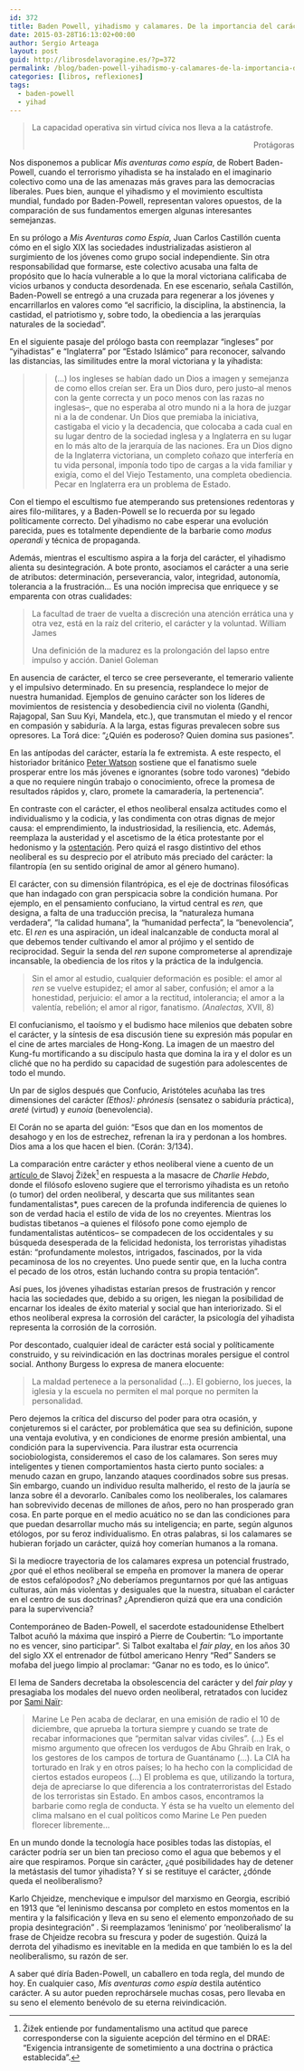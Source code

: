```yaml
---
id: 372
title: Baden Powell, yihadismo y calamares. De la importancia del carácter
date: 2015-03-28T16:13:02+00:00
author: Sergio Arteaga
layout: post
guid: http://librosdelavoragine.es/?p=372
permalink: /blog/baden-powell-yihadismo-y-calamares-de-la-importancia-del-caracter/
categories: [libros, reflexiones]
tags:
  - baden-powell
  - yihad
---
```

> La capacidad operativa sin virtud cívica nos lleva a la catástrofe.
>
> <p style="text-align: right;">
>   Protágoras
> </p>

Nos disponemos a publicar _Mis aventuras como espía_, de Robert Baden-Powell, cuando el terrorismo yihadista se ha instalado en el imaginario colectivo como una de las amenazas más graves para las democracias liberales. Pues bien, aunque el yihadismo y el movimiento escultista mundial, fundado por Baden-Powell, representan valores opuestos, de la comparación de sus fundamentos emergen algunas interesantes semejanzas.

En su prólogo a _Mis Aventuras como Espía_, Juan Carlos Castillón cuenta cómo en el siglo XIX las sociedades industrializadas asistieron al surgimiento de los jóvenes como grupo social independiente. Sin otra responsabilidad que formarse, este colectivo acusaba una falta de propósito que lo hacía vulnerable a lo que la moral victoriana calificaba de vicios urbanos y conducta desordenada. En ese escenario, señala Castillón, Baden-Powell se entregó a una cruzada para regenerar a los jóvenes y encarrillarlos en valores como “el sacrificio, la disciplina, la abstinencia, la castidad, el patriotismo y, sobre todo, la obediencia a las jerarquías naturales de la sociedad”.

En el siguiente pasaje del prólogo basta con reemplazar “ingleses” por “yihadistas” e “Inglaterra” por “Estado Islámico” para reconocer, salvando las distancias, las similitudes entre la moral victoriana y la yihadista:

>
>   >(&#8230;) los ingleses se habían dado un Dios a imagen y semejanza de como ellos creían ser. Era un Dios duro, pero justo–al menos con la gente correcta y un poco menos con las razas no inglesas–, que no esperaba al otro mundo ni a la hora de juzgar ni a la de condenar. Un Dios que premiaba la iniciativa, castigaba el vicio y la decadencia, que colocaba a cada cual en su lugar dentro de la sociedad inglesa y a Inglaterra en su lugar en lo más alto de la jerarquía de las naciones. Era un Dios digno de la Inglaterra victoriana, un completo coñazo que interfería en tu vida personal, imponía todo tipo de cargas a la vida familiar y exigía, como el del Viejo Testamento, una completa obediencia. Pecar en Inglaterra era un problema de Estado.
> </p>

Con el tiempo el escultismo fue atemperando sus pretensiones redentoras y aires filo-militares, y a Baden-Powell se lo recuerda por su legado políticamente correcto. Del yihadismo no cabe esperar una evolución parecida, pues es totalmente dependiente de la barbarie como _modus operandi_ y técnica de propaganda.

Además, mientras el escultismo aspira a la forja del carácter, el yihadismo alienta su desintegración. A bote pronto, asociamos el carácter a una serie de atributos: determinación, perseverancia, valor, integridad, autonomía, tolerancia a la frustración&#8230; Es una noción imprecisa que enriquece y se emparenta con otras cualidades:

> La facultad de traer de vuelta a discreción una atención errática una y otra vez, está en la raíz del criterio, el carácter y la voluntad. William James
>
> Una definición de la madurez es la prolongación del lapso entre impulso y acción. Daniel Goleman

En ausencia de carácter, el terco se cree perseverante, el temerario valiente y el impulsivo determinado. En su presencia, resplandece lo mejor de nuestra humanidad. Ejemplos de genuino carácter son los líderes de movimientos de resistencia y desobediencia civil no violenta (Gandhi, Rajagopal, San Suu Kyi, Mandela, etc.), que transmutan el miedo y el rencor en compasión y sabiduría. A la larga, estas figuras prevalecen sobre sus opresores. La Torá dice: “¿Quién es poderoso? Quien domina sus pasiones”.

En las antípodas del carácter, estaría la fe extremista. A este respecto, el historiador británico <a href="http://goo.gl/tf6EqE" title="Peter Jackson" target="_blank">Peter Watson</a> sostiene que el fanatismo suele prosperar entre los más jóvenes e ignorantes (sobre todo varones) “debido a que no requiere ningún trabajo o conocimiento, ofrece la promesa de resultados rápidos y, claro, promete la camaradería, la pertenencia”.

En contraste con el carácter, el ethos neoliberal ensalza actitudes como el individualismo y la codicia, y las condimenta con otras dignas de mejor causa: el emprendimiento, la industriosidad, la resiliencia, etc. Además, reemplaza la austeridad y el ascetismo de la ética protestante por el hedonismo y la <a href="http://www.elpais.com.uy/economia-y-mercado/sociedad-jactanciosa.html" title="Artículo Krugman sobre ostentación" target="_blank">ostentación</a>. Pero quizá el rasgo distintivo del ethos neoliberal es su desprecio por el atributo más preciado del carácter: la filantropía (en su sentido original de amor al género humano).

El carácter, con su dimensión filantrópica, es el eje de doctrinas filosóficas que han indagado con gran perspicacia sobre la condición humana. Por ejemplo, en el pensamiento confuciano, la virtud central es _ren,_ que designa, a falta de una traducción precisa, la “naturaleza humana verdadera”, “la calidad humana”, la “humanidad perfecta”, la “benevolencia”, etc. El _ren_ es una aspiración, un ideal inalcanzable de conducta moral al que debemos tender cultivando el amor al prójimo y el sentido de reciprocidad. Seguir la senda del _ren_ supone comprometerse al aprendizaje incansable, la obediencia de los ritos y la práctica de la indulgencia.

> Sin el amor al estudio, cualquier deformación es posible: el amor al _ren_ se vuelve estupidez; el amor al saber, confusión; el amor a la honestidad, perjuicio: el amor a la rectitud, intolerancia; el amor a la valentía, rebelión; el amor al rigor, fanatismo. _(Analectas,_ XVII, 8)

El confucianismo, el taoísmo y el budismo hace milenios que debaten sobre el carácter, y la síntesis de esa discusión tiene su expresión más popular en el cine de artes marciales de Hong-Kong. La imagen de un maestro del Kung-fu mortificando a su discípulo hasta que domina la ira y el dolor es un cliché que no ha perdido su capacidad de sugestión para adolescentes de todo el mundo.

Un par de siglos después que Confucio, Aristóteles acuñaba las tres dimensiones del carácter _(Ethos):_ _phrónesis_ (sensatez o sabiduría práctica), _areté_ (virtud) y _eunoia_ (benevolencia).

El Corán no se aparta del guión: “Esos que dan en los momentos de desahogo y en los de estrechez, refrenan la ira y perdonan a los hombres. Dios ama a los que hacen el bien. (Corán: 3/134).

La comparación entre carácter y ethos neoliberal viene a cuento de un <a href="http://www.newstatesman.com/world-affairs/2015/01/slavoj-i-ek-charlie-hebdo-massacre-are-worst-really-full-passionate-intensity" title="Zizek" target="_blank">artículo </a>de Slavoj Žižek[^1] en respuesta a la masacre de _Charlie Hebdo_, donde el filósofo esloveno sugiere que el terrorismo yihadista es un retoño (o tumor) del orden neoliberal, y descarta que sus militantes sean fundamentalistas*, pues carecen de la profunda indiferencia de quienes lo son de verdad hacia el estilo de vida de los no creyentes. Mientras los budistas tibetanos –a quienes el filósofo pone como ejemplo de fundamentalistas auténticos– se compadecen de los occidentales y su búsqueda desesperada de la felicidad hedonista, los terroristas yihadistas están: “profundamente molestos, intrigados, fascinados, por la vida pecaminosa de los no creyentes. Uno puede sentir que, en la lucha contra el pecado de los otros, están luchando contra su propia tentación”.

Así pues, los jóvenes yihadistas estarían presos de frustración y rencor hacia las sociedades que, debido a su origen, les niegan la posibilidad de encarnar los ideales de éxito material y social que han interiorizado. Si el ethos neoliberal expresa la corrosión del carácter, la psicología del yihadista representa la corrosión de la corrosión.

Por descontado, cualquier ideal de carácter está social y políticamente construido, y su reivindicación en las doctrinas morales persigue el control social. Anthony Burgess lo expresa de manera elocuente:

> La maldad pertenece a la personalidad (…). El gobierno, los jueces, la iglesia y la escuela no permiten el mal porque no permiten la personalidad.

Pero dejemos la crítica del discurso del poder para otra ocasión, y conjeturemos si el carácter, por problemática que sea su definición, supone una ventaja evolutiva, y en condiciones de enorme presión ambiental, una condición para la supervivencia. Para ilustrar esta ocurrencia sociobiologista, consideremos el caso de los calamares. Son seres muy inteligentes y tienen comportamientos hasta cierto punto sociales: a menudo cazan en grupo, lanzando ataques coordinados sobre sus presas. Sin embargo, cuando un individuo resulta malherido, el resto de la jauría se lanza sobre él a devorarlo. Caníbales como los neoliberales, los calamares han sobrevivido decenas de millones de años, pero no han prosperado gran cosa. En parte porque en el medio acuático no se dan las condiciones para que puedan desarrollar mucho más su inteligencia; en parte, según algunos etólogos, por su feroz individualismo. En otras palabras, si los calamares se hubieran forjado un carácter, quizá hoy comerían humanos a la romana.

Si la mediocre trayectoria de los calamares expresa un potencial frustrado, ¿por qué el ethos neoliberal se empeña en promover la manera de operar de estos cefalópodos? ¿No deberíamos preguntarnos por qué las antiguas culturas, aún más violentas y desiguales que la nuestra, situaban el carácter en el centro de sus doctrinas? ¿Aprendieron quizá que era una condición para la supervivencia?

Contemporáneo de Baden-Powell, el sacerdote estadounidense Ethelbert Talbot acuñó la máxima que inspiró a Pierre de Coubertin: “Lo importante no es vencer, sino participar”. Si Talbot exaltaba el _fair play_, en los años 30 del siglo XX el entrenador de fútbol americano Henry “Red” Sanders se mofaba del juego limpio al proclamar: &#8220;Ganar no es todo, es lo único&#8221;.

El lema de Sanders decretaba la obsolescencia del carácter y del _fair play_ y presagiaba los modales del nuevo orden neoliberal, retratados con lucidez por <a href="http://goo.gl/Zb1NGh" title="Sami Naïr" target="_blank">Sami Naïr</a>:

> Marine Le Pen acaba de declarar, en una emisión de radio el 10 de diciembre, que aprueba la tortura siempre y cuando se trate de recabar informaciones que “permitan salvar vidas civiles”. (…) Es el mismo argumento que ofrecen los verdugos de Abu Ghraib en Irak, o los gestores de los campos de tortura de Guantánamo (&#8230;). La CIA ha torturado en Irak y en otros países; lo ha hecho con la complicidad de ciertos estados europeos (…) El problema es que, utilizando la tortura, deja de apreciarse lo que diferencia a los contraterroristas del Estado de los terroristas sin Estado. En ambos casos, encontramos la barbarie como regla de conducta. Y ésta se ha vuelto un elemento del clima malsano en el cual políticos como Marine Le Pen pueden florecer libremente&#8230;

En un mundo donde la tecnología hace posibles todas las distopías, el carácter podría ser un bien tan precioso como el agua que bebemos y el aire que respiramos. Porque sin carácter, ¿qué posibilidades hay de detener la metástasis del tumor yihadista? Y si se restituye el carácter, ¿dónde queda el neoliberalismo?

Karlo Chjeidze, menchevique e impulsor del marxismo en Georgia, escribió en 1913 que “el leninismo descansa por completo en estos momentos en la mentira y la falsificación y lleva en su seno el elemento emponzoñado de su propia desintegración” . Si reemplazamos &#8216;leninismo&#8217; por &#8216;neoliberalismo&#8217; la frase de Chjeidze recobra su frescura y poder de sugestión. Quizá la derrota del yihadismo es inevitable en la medida en que también lo es la del neoliberalismo, su razón de ser.

A saber qué díría Baden-Powell, un caballero en toda regla, del mundo de hoy. En cualquier caso, _Mis aventuras como espía_ destila auténtico carácter. A su autor pueden reprochársele muchas cosas, pero llevaba en su seno el elemento benévolo de su eterna reivindicación.


[^1]: Žižek entiende por fundamentalismo una actitud que parece corresponderse con la siguiente acepción del término en el DRAE: “Exigencia intransigente de sometimiento a una doctrina o práctica establecida”.
